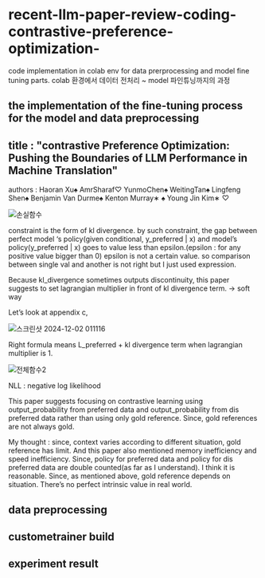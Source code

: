 # recent-llm-paper-review-coding-contrastive-preference-optimization-
code implementation in colab env for data prerprocessing and model fine tuning parts. colab 환경에서 데이터 전처리 ~ model 파인튜닝까지의 과정

## the implementation of the fine-tuning process for the model and data preprocessing ##

## title : "contrastive Preference Optimization: Pushing the Boundaries of LLM Performance in Machine Translation" ##

authors : Haoran Xu♠ AmrSharaf♡ YunmoChen♠ WeitingTan♠ Lingfeng Shen♠ Benjamin Van Durme♠ Kenton Murray∗ ♠ Young Jin Kim∗ ♡



![손실함수](https://github.com/user-attachments/assets/bcebf79b-11c1-47e7-bc04-f422e7d84ef1)

constraint is the form of kl divergence. by such constraint, the gap between perfect model ‘s policy(given conditional, y_preferred | x) and model’s policy(y_preferred | x) goes to value less than epsilon.(epsilon : for any positive value bigger than 0) epsilon is not a certain value. so comparison between single val and another is not right but I just used expression.

Because kl_divergence sometimes outputs discontinuity, this paper suggests to set lagrangian multiplier in front of kl divergence term. -> soft way 

Let’s look at appendix c,

![스크린샷 2024-12-02 011116](https://github.com/user-attachments/assets/c820be17-dfbc-4c9c-887d-1e2775cdce2e)


Right formula means L_preferred + kl divergence term when lagrangian multiplier is 1.

![전체함수2](https://github.com/user-attachments/assets/dcdf25cd-7a76-496a-aa8c-d77f57701b55)

NLL : negative log likelihood


This paper suggests focusing on contrastive learning using output_probability from preferred data and output_probability from dis preferred data rather than using only gold reference. Since, gold references are not always gold.

My thought : since, context varies according to different situation, gold reference has limit. And this paper also mentioned memory inefficiency and speed inefficiency. Since, policy for preferred data and policy for dis preferred data are double counted(as far as I understand). I think it is reasonable. Since, as mentioned above, gold reference depends on situation. There’s no perfect intrinsic value in real world. 

## data preprocessing ##

## custometrainer build ##

## experiment result ##
